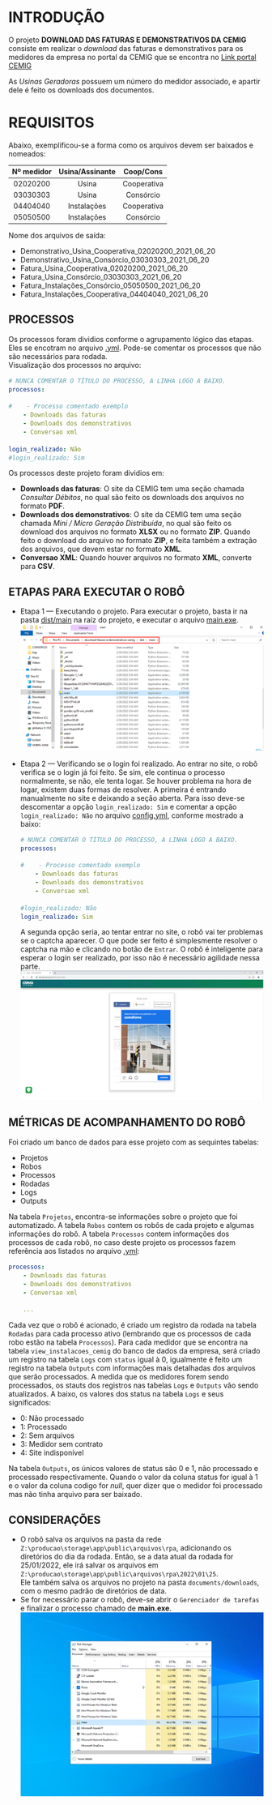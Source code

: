 # INTRODUÇÃO

O projeto **DOWNLOAD DAS FATURAS E DEMONSTRATIVOS DA CEMIG** consiste em realizar o _download_ das faturas e demonstrativos 
para os medidores da empresa no portal da CEMIG que se encontra no [Link portal CEMIG](https://atende.cemig.com.br/Login)

As _Usinas Geradoras_ possuem um número do medidor associado, e apartir dele é feito os downloads dos documentos. 


# REQUISITOS

Abaixo, exemplificou-se a forma como os arquivos devem ser baixados e nomeados:

| Nº medidor | Usina/Assinante |  Coop/Cons  |
|:----------:|:---------------:|:-----------:|
|  02020200  |      Usina      | Cooperativa |
|  03030303  |      Usina      |  Consórcio  |
|  04404040  |   Instalações   | Cooperativa |
|  05050500  |   Instalações   |  Consórcio  |

Nome dos arquivos de saída:

* Demonstrativo_Usina_Cooperativa_02020200_2021_06_20
* Demonstrativo_Usina_Consórcio_03030303_2021_06_20
* Fatura_Usina_Cooperativa_02020200_2021_06_20
* Fatura_Usina_Consórcio_03030303_2021_06_20
* Fatura_Instalações_Consórcio_05050500_2021_06_20
* Fatura_Instalações_Cooperativa_04404040_2021_06_20


## PROCESSOS

Os processos foram dividios conforme o agrupamento lógico das etapas. Eles se encotram no arquivo [.yml](.config.yml).
Pode-se comentar os processos que não são necessários para rodada. \
Visualização dos processos no arquivo:

```yaml
# NUNCA COMENTAR O TÍTULO DO PROCESSO, A LINHA LOGO A BAIXO.
processos:

#    - Processo comentado exemplo
    - Downloads das faturas
    - Downloads dos demonstrativos
    - Conversao xml

login_realizado: Não
#login_realizado: Sim
```

Os processos deste projeto foram dividios em:

  * **Downloads das faturas**: O site da CEMIG tem uma seção chamada _Consultar Débitos_, no qual são feito os downloads dos arquivos
    no formato **PDF**.
  * **Downloads dos demonstrativos**: O site da CEMIG tem uma seção chamada _Mini / Micro Geração Distribuída_, no qual são feito os
    download dos arquivos no formato **XLSX** ou no formato **ZIP**. Quando feito o download do arquivo no formato **ZIP**,
    e feita também a extração dos arquivos, que devem estar no formato **XML**.
  * **Conversao XML**: Quando houver arquivos no formato **XML**, converte para **CSV**.


## ETAPAS PARA EXECUTAR O ROBÔ

  * Etapa 1 — Executando o projeto. Para executar o projeto, basta ir na pasta [dist/main](dist/main) na raíz do projeto,
    e executar o arquivo [main.exe](dist/main/main.exe).
    ![Caminho para o executável](documents/documentacao/telas/caminho_executavel.png)  


  * Etapa 2 — Verificando se o login foi realizado. Ao entrar no site, o robô verifica se o login já foi feito. Se sim, ele 
    continua o processo normalmente, se não, ele tenta logar. Se houver problema na hora de logar, existem duas formas de resolver.
    A primeira é entrando manualmente no site e deixando a seção aberta. Para isso deve-se descomentar a opção `login_realizado: Sim`
    e comentar a opção `login_realizado: Não` no arquivo [config.yml](.config.yml), conforme mostrado a baixo:

    ```yaml
    # NUNCA COMENTAR O TÍTULO DO PROCESSO, A LINHA LOGO A BAIXO.
    processos:
 
    #    - Processo comentado exemplo
        - Downloads das faturas
        - Downloads dos demonstrativos
        - Conversao xml
  
    #login_realizado: Não
    login_realizado: Sim
    ```
    A segunda opção seria, ao tentar entrar no site, o robô vai ter problemas se o captcha aparecer. O que pode ser feito é
    simplesmente resolver o captcha na mão e clicando no botão de `Entrar`. O robô é inteligente para esperar o login ser realizado,
    por isso não é necessário agilidade nessa parte.
    ![Captcha](documents/documentacao/telas/validando_captcha.png)
    

## MÉTRICAS DE ACOMPANHAMENTO DO ROBÔ

Foi criado um banco de dados para esse projeto com as sequintes tabelas:

* Projetos
* Robos
* Processos
* Rodadas
* Logs
* Outputs

Na tabela `Projetos`, encontra-se informações sobre o projeto que foi automatizado. A tabela `Robos` contem os robôs de cada
projeto e algumas informações do robô. A tabela `Processos` contem informações dos processos de cada robô, no caso deste projeto
os processos fazem referência aos listados no arquivo [.yml](.config.yml):

```yaml
processos:
    - Downloads das faturas
    - Downloads dos demonstrativos
    - Conversao xml
  
    ...  
```

Cada vez que o robô é acionado, é criado um registro da rodada na tabela `Rodadas` para cada processo ativo (lembrando que 
os processos de cada robo estão na tabela `Processos`). Para cada medidor que se encontra na tabela `view_instalacoes_cemig`
do banco de dados da empresa, será criado um registro na tabela `Logs` com `status` igual à 0, igualmente é feito um registro 
na tabela `Outputs` com informações mais detalhadas dos arquivos que serão processados. A medida que os medidores forem sendo
processados, os stauts dos registros nas tabelas `Logs` e `Outputs` vão sendo atualizados. A baixo, os valores dos status 
na tabela `Logs` e seus significados:

* 0: Não processado
* 1: Processado
* 2: Sem arquivos
* 3: Medidor sem contrato
* 4: Site indisponível

Na tabela `Outputs`, os únicos valores de status são 0 e 1, não processado e processado respectivamente. Quando o valor da
coluna status for igual à 1 e o valor da coluna codigo for _null_, quer dizer que o medidor foi processado mas não tinha 
arquivo para ser baixado.

## CONSIDERAÇÕES 
  * O robô salva os arquivos na pasta da rede `Z:\producao\storage\app\public\arquivos\rpa`, adicionando os diretórios do dia da rodada.
  Então, se a data atual da rodada for 25/01/2022, ele irá salvar os arquivos em `Z:\producao\storage\app\public\arquivos\rpa\2022\01\25`.  \
  Ele também salva os arquivos no projeto na pasta `documents/downloads`, com o mesmo padrão de diretórios de data.
  * Se for necessário parar o robô, deve-se abrir o `Gerenciador de tarefas` e finalizar o processo chamado de **main.exe**. 
  ![Task manager](documents/documentacao/telas/task_manager.png)
